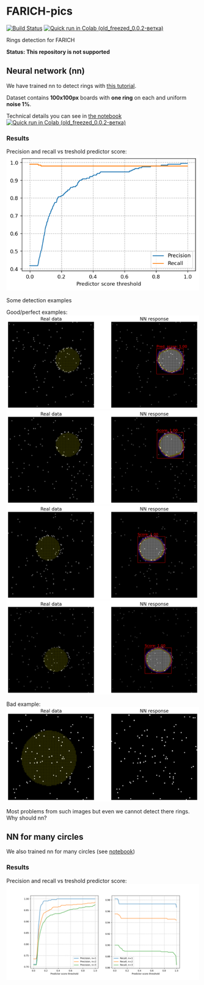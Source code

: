 # FARICH-pics

[![Build Status](https://travis-ci.com/82492749123082/farich-pics.svg?branch=dev)](https://travis-ci.com/82492749123082/farich-pics)
[![Quick run in Colab (old_freezed_0.0.2-ветка)](https://colab.research.google.com/assets/colab-badge.svg)](https://colab.research.google.com/github/82492749123082/farich-pics/blob/old_freezed_0.0.2/notebooks/CirclesNN.ipynb) 

Rings detection for FARICH

**Status: This repository is not supported**

## Neural network (nn)

We have trained nn to detect rings with [this tutorial](https://pytorch.org/tutorials/intermediate/torchvision_tutorial.html).

Dataset contains **100x100px** boards with **one ring** on each and uniform **noise 1%**.

Technical details you can see in [the notebook](notebooks/CirclesNN.ipynb)
[![Quick run in Colab (old_freezed_0.0.2-ветка)](https://colab.research.google.com/assets/colab-badge.svg)](https://colab.research.google.com/github/82492749123082/farich-pics/blob/old_freezed_0.0.2/notebooks/CirclesNN.ipynb) 

### Results

Precision and recall vs treshold predictor score:
![superiority](page/score.png)

Some detection examples

Good/perfect examples:
![good guy](page/TP1.png)
![good guy](page/TP2.png)
![good guy](page/TP3.png)
![good guy](page/TP4.png)

Bad example:
![bad guy](page/FN1.png)

Most problems from such images but even we cannot detect there rings. Why should nn?

## NN for many circles

We also trained nn for many circles (see [notebook](notebooks/ManyCirclesNN.ipynb))
<!-- [![Quick run in Colab (old_freezed_0.0.2-ветка)](https://colab.research.google.com/assets/colab-badge.svg)](https://colab.research.google.com/github/82492749123082/farich-pics/blob/old_freezed_0.0.2/notebooks/ManyCirclesNN.ipynb) -->

### Results
Precision and recall vs treshold predictor score:
![superiority](page/score_many_circles.png)
 

